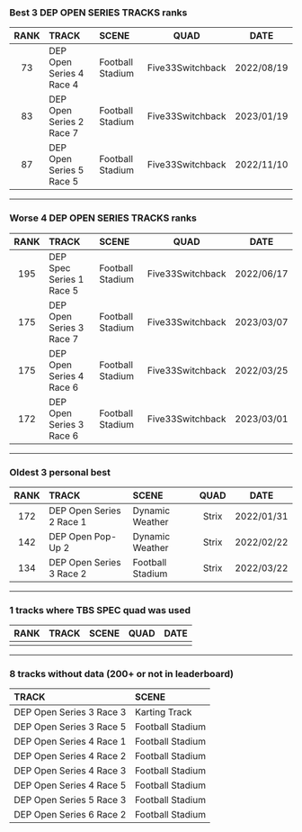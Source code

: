 ### Best 3 DEP OPEN SERIES TRACKS ranks
|RANK|TRACK|SCENE|QUAD|DATE|
|:---:|:---|:---|:---:|:---:|
|73|DEP Open Series 4 Race 4|Football Stadium|Five33Switchback|2022/08/19|
|83|DEP Open Series 2 Race 7|Football Stadium|Five33Switchback|2023/01/19|
|87|DEP Open Series 5 Race 5|Football Stadium|Five33Switchback|2022/11/10|
---
### Worse 4 DEP OPEN SERIES TRACKS ranks
|RANK|TRACK|SCENE|QUAD|DATE|
|:---:|:---|:---|:---:|:---:|
|195|DEP Spec Series 1 Race 5|Football Stadium|Five33Switchback|2022/06/17|
|175|DEP Open Series 3 Race 7|Football Stadium|Five33Switchback|2023/03/07|
|175|DEP Open Series 4 Race 6|Football Stadium|Five33Switchback|2022/03/25|
|172|DEP Open Series 3 Race 6|Football Stadium|Five33Switchback|2023/03/01|
---
### Oldest 3 personal best
|RANK|TRACK|SCENE|QUAD|DATE|
|:---:|:---|:---|:---:|:---:|
|172|DEP Open Series 2 Race 1|Dynamic Weather|Strix|2022/01/31|
|142|DEP Open Pop-Up 2|Dynamic Weather|Strix|2022/02/22|
|134|DEP Open Series 3 Race 2|Football Stadium|Strix|2022/03/22|
---
### 1 tracks where TBS SPEC quad was used
|RANK|TRACK|SCENE|QUAD|DATE|
|:---:|:---|:---|:---:|:---:|
||||||
---
### 8 tracks without data (200+ or not in leaderboard)
|TRACK|SCENE|
|:---|:---|
|DEP Open Series 3 Race 3|Karting Track|
|DEP Open Series 3 Race 5|Football Stadium|
|DEP Open Series 4 Race 1|Football Stadium|
|DEP Open Series 4 Race 2|Football Stadium|
|DEP Open Series 4 Race 3|Football Stadium|
|DEP Open Series 4 Race 5|Football Stadium|
|DEP Open Series 5 Race 3|Football Stadium|
|DEP Open Series 6 Race 2|Football Stadium|
